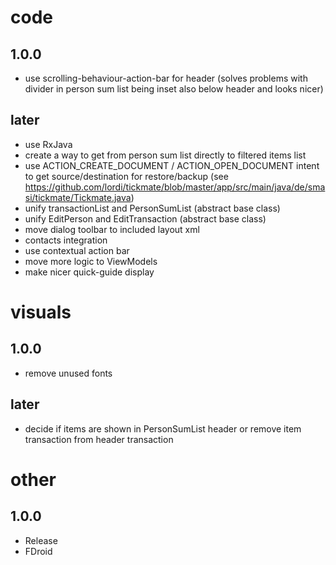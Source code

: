 # code
## 1.0.0
- use scrolling-behaviour-action-bar for header (solves problems with divider in person sum list being inset also below header and looks nicer)
## later
- use RxJava
- create a way to get from person sum list directly to filtered items list
- use ACTION_CREATE_DOCUMENT / ACTION_OPEN_DOCUMENT intent to get source/destination for restore/backup (see https://github.com/lordi/tickmate/blob/master/app/src/main/java/de/smasi/tickmate/Tickmate.java)
- unify transactionList and PersonSumList (abstract base class)
- unify EditPerson and EditTransaction (abstract base class)
- move dialog toolbar to included layout xml
- contacts integration
- use contextual action bar
- move more logic to ViewModels
- make nicer quick-guide display

# visuals
## 1.0.0
- remove unused fonts
## later
- decide if items are shown in PersonSumList header or remove item transaction from header transaction

# other
## 1.0.0
- Release 
- FDroid
